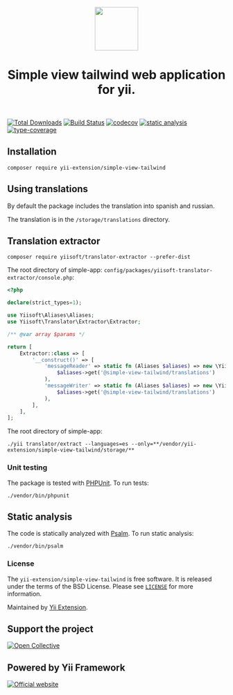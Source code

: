 <p align="center">
    <a href="https://github.com/yii-extension" target="_blank">
        <img src="https://lh3.googleusercontent.com/ehSTPnXqrkk0M3U-UPCjC0fty9K6lgykK2WOUA2nUHp8gIkRjeTN8z8SABlkvcvR-9PIrboxIvPGujPgWebLQeHHgX7yLUoxFSduiZrTog6WoZLiAvqcTR1QTPVRmns2tYjACpp7EQ=w2400" height="100px">
    </a>
    <h1 align="center">Simple view tailwind web application for yii.</h1>
    <br>
</p>

[![Total Downloads](https://poser.pugx.org/yii-extension/simple-view-tailwind/downloads.png)](https://packagist.org/packages/yii-extension/simple-view-tailwind)
[![Build Status](https://github.com/yii-extension/simple-view-tailwind/workflows/build/badge.svg)](https://github.com/yii-extension/simple-view-tailwind/actions?query=workflow%3Abuild)
[![codecov](https://codecov.io/gh/yii-extension/simple-view-tailwind/branch/master/graph/badge.svg?token=tUznVx9Em7)](https://codecov.io/gh/yii-extension/simple-view-tailwind)
[![static analysis](https://github.com/yii-extension/simple-view-tailwind/workflows/static%20analysis/badge.svg)](https://github.com/yii-extension/simple-view-tailwind/actions?query=workflow%3A%22static+analysis%22)
[![type-coverage](https://shepherd.dev/github/yii-extension/simple-view-tailwind/coverage.svg)](https://shepherd.dev/github/yii-extension/simple-view-tailwind)

## Installation

```shell
composer require yii-extension/simple-view-tailwind
```

## Using translations

By default the package includes the translation into spanish and russian.

The translation is in the `/storage/translations` directory. 

## Translation extractor

```shell
composer require yiisoft/translator-extractor --prefer-dist
```

The root directory of simple-app: `config/packages/yiisoft-translator-extractor/console.php`:

```php
<?php

declare(strict_types=1);

use Yiisoft\Aliases\Aliases;
use Yiisoft\Translator\Extractor\Extractor;

/** @var array $params */

return [
    Extractor::class => [
        '__construct()' => [
            'messageReader' => static fn (Aliases $aliases) => new \Yiisoft\Translator\Message\Php\MessageSource(
                $aliases->get('@simple-view-tailwind/translations')
            ),
            'messageWriter' => static fn (Aliases $aliases) => new \Yiisoft\Translator\Message\Php\MessageSource(
                $aliases->get('@simple-view-tailwind/translations')
            ),
        ],
    ],
];
```

The root directory of simple-app:

```shell
./yii translator/extract --languages=es --only=**/vendor/yii-extension/simple-view-tailwind/storage/**
```

### Unit testing

The package is tested with [PHPUnit](https://phpunit.de/). To run tests:

```shell
./vendor/bin/phpunit
```

## Static analysis

The code is statically analyzed with [Psalm](https://psalm.dev/docs). To run static analysis:

```shell
./vendor/bin/psalm
```

### License

The `yii-extension/simple-view-tailwind` is free software. It is released under the terms of the BSD License.
Please see [`LICENSE`](./LICENSE.md) for more information.

Maintained by [Yii Extension](https://github.com/yii-extension).

## Support the project

[![Open Collective](https://img.shields.io/badge/Open%20Collective-sponsor-7eadf1?logo=open%20collective&logoColor=7eadf1&labelColor=555555)](https://opencollective.com/yiisoft)

## Powered by Yii Framework

[![Official website](https://img.shields.io/badge/Powered_by-Yii_Framework-green.svg?style=flat)](https://www.yiiframework.com/)
